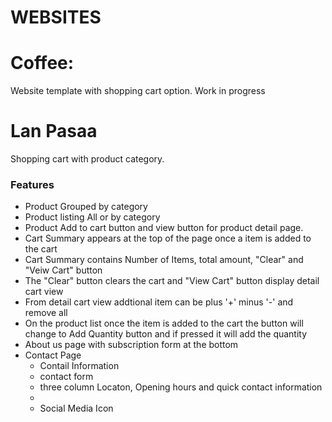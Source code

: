 <h1>WEBSITES</h1>
<h1>Coffee:</h1>
<div>Website template with shopping cart option. Work in progress</div>

<h1>Lan Pasaa</h1>
<div>Shopping cart with product category.
<h3>Features</h3>
<ul>
<li>Product Grouped by category</li>
<li>Product listing All or by category</li>
<li>Product Add to cart button and view button for product detail page.</li>
<li>Cart Summary appears at the top of the page once a item is added to the cart</li>
<li>Cart Summary contains Number of Items, total amount, "Clear" and "Veiw Cart" button</li>
<li>The "Clear" button clears the cart and "View Cart" button display detail cart view</li>
<li>From detail cart view addtional item can be plus '+' minus '-' and remove all</li>
<li>On the product list once the item is added to the cart the button will change to Add Quantity button and if pressed it will add the quantity</li>
<li>About us page with subscription form at the bottom</li>
<li>Contact Page 
<ul> 
<li>Contail Information</li>
<li>contact form</li>
<li>three column Locaton, Opening hours and quick contact information<li>
<li>Social Media Icon</li>
</ul>
</li>
</ul>

</div>